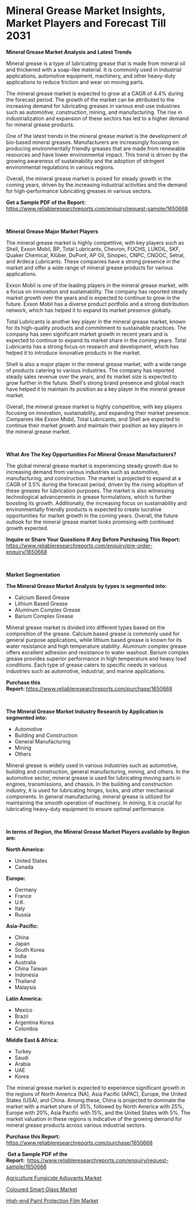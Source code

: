 <p><h1>Mineral Grease Market Insights, Market Players and Forecast Till 2031</h1></p><p><strong>Mineral Grease Market Analysis and Latest Trends</strong></p>
<p><p>Mineral grease is a type of lubricating grease that is made from mineral oil and thickened with a soap-like material. It is commonly used in industrial applications, automotive equipment, machinery, and other heavy-duty applications to reduce friction and wear on moving parts.</p><p>The mineral grease market is expected to grow at a CAGR of 4.4% during the forecast period. The growth of the market can be attributed to the increasing demand for lubricating greases in various end-use industries such as automotive, construction, mining, and manufacturing. The rise in industrialization and expansion of these sectors has led to a higher demand for mineral grease products.</p><p>One of the latest trends in the mineral grease market is the development of bio-based mineral greases. Manufacturers are increasingly focusing on producing environmentally friendly greases that are made from renewable resources and have lower environmental impact. This trend is driven by the growing awareness of sustainability and the adoption of stringent environmental regulations in various regions.</p><p>Overall, the mineral grease market is poised for steady growth in the coming years, driven by the increasing industrial activities and the demand for high-performance lubricating greases in various sectors.</p></p>
<p><strong>Get a Sample PDF of the Report:&nbsp;</strong> <a href="https://www.reliableresearchreports.com/enquiry/request-sample/1650668">https://www.reliableresearchreports.com/enquiry/request-sample/1650668</a></p>
<p>&nbsp;</p>
<p><strong>Mineral Grease Major Market Players</strong></p>
<p><p>The mineral grease market is highly competitive, with key players such as Shell, Exxon Mobil, BP, Total Lubricants, Chevron, FUCHS, LUKOIL, SKF, Quaker Chemical, Klüber, DuPont, AP Oil, Sinopec, CNPC, CNOOC, Setral, and Ardeca Lubricants. These companies have a strong presence in the market and offer a wide range of mineral grease products for various applications.</p><p>Exxon Mobil is one of the leading players in the mineral grease market, with a focus on innovation and sustainability. The company has reported steady market growth over the years and is expected to continue to grow in the future. Exxon Mobil has a diverse product portfolio and a strong distribution network, which has helped it to expand its market presence globally.</p><p>Total Lubricants is another key player in the mineral grease market, known for its high-quality products and commitment to sustainable practices. The company has seen significant market growth in recent years and is expected to continue to expand its market share in the coming years. Total Lubricants has a strong focus on research and development, which has helped it to introduce innovative products in the market.</p><p>Shell is also a major player in the mineral grease market, with a wide range of products catering to various industries. The company has reported steady sales revenue over the years, and its market size is expected to grow further in the future. Shell's strong brand presence and global reach have helped it to maintain its position as a key player in the mineral grease market.</p><p>Overall, the mineral grease market is highly competitive, with key players focusing on innovation, sustainability, and expanding their market presence. Companies like Exxon Mobil, Total Lubricants, and Shell are expected to continue their market growth and maintain their position as key players in the mineral grease market.</p></p>
<p>&nbsp;</p>
<p><strong>What Are The Key Opportunities For Mineral Grease Manufacturers?</strong></p>
<p><p>The global mineral grease market is experiencing steady growth due to increasing demand from various industries such as automotive, manufacturing, and construction. The market is projected to expand at a CAGR of 3.5% during the forecast period, driven by the rising adoption of these greases for lubrication purposes. The market is also witnessing technological advancements in grease formulations, which is further boosting its growth. Additionally, the increasing focus on sustainability and environmentally friendly products is expected to create lucrative opportunities for market growth in the coming years. Overall, the future outlook for the mineral grease market looks promising with continued growth expected.</p></p>
<p><strong>Inquire or Share Your Questions If Any Before Purchasing This Report:</strong> <a href="https://www.reliableresearchreports.com/enquiry/pre-order-enquiry/1650668">https://www.reliableresearchreports.com/enquiry/pre-order-enquiry/1650668</a></p>
<p>&nbsp;</p>
<p><strong>Market Segmentation</strong></p>
<p><strong>The Mineral Grease Market Analysis by types is segmented into:</strong></p>
<p><ul><li>Calcium Based Grease</li><li>Lithium Based Grease</li><li>Aluminum Complex Grease</li><li>Barium Complex Grease</li></ul></p>
<p><p>Mineral grease market is divided into different types based on the composition of the grease. Calcium based grease is commonly used for general purpose applications, while lithium based grease is known for its water resistance and high temperature stability. Aluminum complex grease offers excellent adhesion and resistance to water washout. Barium complex grease provides superior performance in high temperature and heavy load conditions. Each type of grease caters to specific needs in various industries such as automotive, industrial, and marine applications.</p></p>
<p><strong>Purchase this Report:&nbsp;</strong><a href="https://www.reliableresearchreports.com/purchase/1650668">https://www.reliableresearchreports.com/purchase/1650668</a></p>
<p>&nbsp;</p>
<p><strong>The Mineral Grease Market Industry Research by Application is segmented into:</strong></p>
<p><ul><li>Automotive</li><li>Building and Construction</li><li>General Manufacturing</li><li>Mining</li><li>Others</li></ul></p>
<p><p>Mineral grease is widely used in various industries such as automotive, building and construction, general manufacturing, mining, and others. In the automotive sector, mineral grease is used for lubricating moving parts in engines, transmissions, and chassis. In the building and construction industry, it is used for lubricating hinges, locks, and other mechanical components. In general manufacturing, mineral grease is utilized for maintaining the smooth operation of machinery. In mining, it is crucial for lubricating heavy-duty equipment to ensure optimal performance.</p></p>
<p>&nbsp;</p>
<p><strong>In terms of Region, the Mineral Grease Market Players available by Region are:</strong></p>
<p>
    <p> <strong> North America: </strong>
        <ul>
            <li>United States</li>
            <li>Canada</li>
        </ul>
        </p> 
    <p> <strong> Europe: </strong>
        <ul>
            <li>Germany</li>
            <li>France</li>
            <li>U.K.</li>
            <li>Italy</li>
            <li>Russia</li>
        </ul>
        </p> 
    <p> <strong> Asia-Pacific: </strong>
        <ul>
            <li>China</li>
            <li>Japan</li>
            <li>South Korea</li>
            <li>India</li>
            <li>Australia</li>
            <li>China Taiwan</li>
            <li>Indonesia</li>
            <li>Thailand</li>
            <li>Malaysia</li>
        </ul>
        </p> 
    <p> <strong> Latin America: </strong>
        <ul>
            <li>Mexico</li>
            <li>Brazil</li>
            <li>Argentina Korea</li>
            <li>Colombia</li>
        </ul>
        </p> 
    <p> <strong> Middle East & Africa: </strong>
        <ul>
            <li>Turkey</li>
            <li>Saudi</li>
            <li>Arabia</li>
            <li>UAE</li>
            <li>Korea</li>
        </ul>
    </p>
    </p>
<p><p>The mineral grease market is expected to experience significant growth in the regions of North America (NA), Asia Pacific (APAC), Europe, the United States (USA), and China. Among these, China is projected to dominate the market with a market share of 35%, followed by North America with 25%, Europe with 20%, Asia Pacific with 15%, and the United States with 5%. The market valuation in these regions is indicative of the growing demand for mineral grease products across various industrial sectors.</p></p>
<p><strong>Purchase this Report: </strong><a href="https://www.reliableresearchreports.com/purchase/1650668">https://www.reliableresearchreports.com/purchase/1650668</a></p>
<p>&nbsp;<strong>Get a Sample PDF of the Report:&nbsp;&nbsp;</strong><a href="https://www.reliableresearchreports.com/enquiry/request-sample/1650668">https://www.reliableresearchreports.com/enquiry/request-sample/1650668</a></p>
<p><strong></strong></p>
<p><p><a href="https://view.publitas.com/reportprime-1/agriculture-fungicide-adjuvants-market-offer-valuable-insights-into-market-size-market-share-market-trends-and-projections-spanning-from-2023-to-2030/">Agriculture Fungicide Adjuvants Market</a></p><p><a href="https://view.publitas.com/reportprime-1/coloured-smart-glass-market-size-share-trends-analysis-report-by-application-regional-outlook-competitive-strategies-and-segment-forecasts-2023-2030/">Coloured Smart Glass Market</a></p><p><a href="https://view.publitas.com/reportprime-1/high-end-paint-protection-film-market-size-growing-and-forecasted-for-period-from-2023-2030-and-provides-complete-market-analysis-of-this-market/">High-end Paint Protection Film Market</a></p></p>